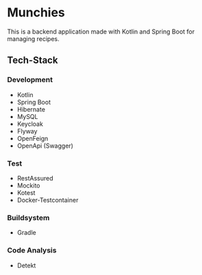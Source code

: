 # Munchies

This is a backend application made with Kotlin and Spring Boot for managing recipes.

## Tech-Stack

### Development
- Kotlin
- Spring Boot
- Hibernate
- MySQL
- Keycloak
- Flyway
- OpenFeign
- OpenApi (Swagger)

### Test
- RestAssured
- Mockito
- Kotest
- Docker-Testcontainer

### Buildsystem
- Gradle

### Code Analysis
- Detekt
